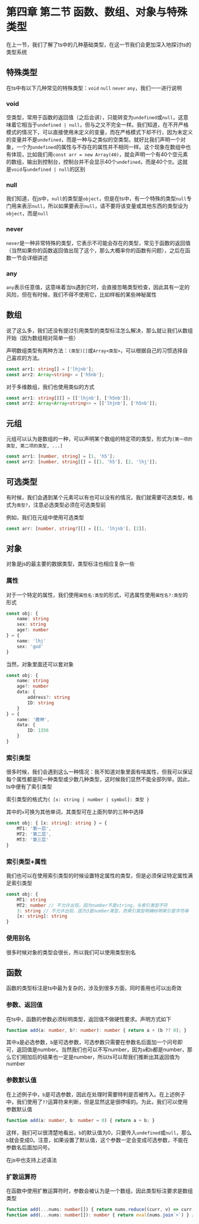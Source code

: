 # 第四章 第二节 函数、数组、对象与特殊类型

在上一节，我们了解了ts中的几种基础类型，在这一节我们会更加深入地探讨ts的类型系统

## 特殊类型

在ts中有以下几种常见的特殊类型：`void` `null` `never` `any`，我们一一进行说明

### void 

空类型，常用于函数的返回值（之后会讲），只能转变为`undefined`或`null`，这意味着它相当于`undefined | null`，但与之又不完全一样。我们知道，在不开严格模式的情况下，可以直接使用未定义的变量，而在严格模式下却不行，因为未定义的变量并不是`undefined`，而是一种与之类似的空类型。就好比我们声明一个对象，一个为`undefined`的属性与不存在的属性并不相同一样。这个现象在数组中也有体现，比如我们用`const arr = new Array(40)`，就会声明一个有40个空元素的数组，输出到控制台，控制台并不会显示40个`undefined`，而是40个`空`。这就是`void`与`undefined | null`的区别

### null

我们知道，在js中，`null`的类型是`object`，但是在ts中，有一个特殊的类型`null`专门用来表示`null`，所以如果要表示`null`，请不要将该变量或其他东西的类型设为`object`，而是`null`

### never

`never`是一种非常特殊的类型，它表示不可能会存在的类型，常见于函数的返回值（当然如果你的函数返回值出现了这个，那么大概率你的函数有问题），之后在函数一节会详细讲述

### any

`any`表示任意值，这意味着当ts遇到它时，会直接忽略类型检查，因此其有一定的风险，但在有时候，我们不得不使用它，比如样板的某些神秘属性

## 数组

说了这么多，我们还没有提过引用类型的类型标注怎么解决，那么就让我们从数组开始（因为数组相对简单一些）

声明数组类型有两种方法：`(类型)[]`或`Array<类型>`，可以根据自己的习惯选择自己喜欢的方法。

```ts
const arr1: string[] = ['lhjnb'];
const arr2: Array<string> = ['h5nb'];
```

对于多维数组，我们也使用类似的方式

```ts
const arr1: string[][] = [['lhjnb'], ['h5nb']];
const arr2: Array<Array<string>> = [['lhjnb'], ['h5nb']];
```

## 元组

元组可以认为是数组的一种，可以声明某个数组的特定项的类型，形式为`[第一项的类型, 第二项的类型, ...]`

```ts
const arr1: [number, string] = [1, 'h5'];
const arr2: [number, string][] = [[1, 'h5'], [2, 'lhj']];
```

## 可选类型

有时候，我们会遇到某个元素可以有也可以没有的情况，我们就需要可选类型，格式为`类型?`，注意必选类型必须在可选类型前

例如，我们在元组中使用可选类型

```ts
const arr: [number, string?][] = [[1, 'lhjnb'], [2]];
```

## 对象

对象是js的最主要的数据类型，类型标注也相应复杂一些

### 属性

对于一个特定的属性，我们使用`属性名:类型`的形式，可选属性使用`属性名?:类型`的形式

```ts
const obj: {
    name: string
    sex: string
    age?: number
} = {
    name: 'lhj'
    sex: 'god'
}
```

当然，对象里面还可以套对象

```ts
const obj: {
    name: string
    age?: number
    data: {
        address?: string
        ID: string
    }
} = {
    name: '鹿神',
    data: {
        ID: 1356
    }
}
```

### 索引类型

很多时候，我们会遇到这么一种情况：我不知道对象里面有啥属性，但我可以保证每个属性都是同一种类型或少数几种类型，这时候我们显然不能全部列举。因此，ts中便有了索引类型

索引类型的格式为`{ [x: string | number | symbol]: 类型 }`

其中的`x`可换为其他单词，其类型可在上面列举的三种中选择

```ts
const obj: { [x: string]: string } = {
    MT1: '第一层',
    MT2: '第二层',
    MT3: '第三层'
}
```

### 索引类型+属性

我们也可以在使用索引类型的时候设置特定属性的类型，但是必须保证特定属性满足索引类型

```ts
const obj: { 
    MT1: string
    MT2: number // 不允许出现，因为number不是string，与索引类型不符
    3: string // 不允许出现，因为3是number类型，而索引类型明确标明索引是字符串
    [x: string]: string 
}
```

### 使用别名

很多时候对象的类型会很长，所以我们可以使用类型别名

## 函数

函数的类型标注是ts中最为复杂的，涉及到很多方面，同时善用也可以出奇效

### 参数、返回值

在ts中，函数的参数必须标明类型，返回值不做硬性要求。声明方式如下

```ts
function add(a: number, b?: number): number { return a + (b ?? 0); }
```

其中`a`是必选参数，`b`是可选参数，可选参数只需要在参数名后面加一个问号即可，返回值是number。当然我们也可以不写number，因为`a`和`b`都是number，那么它们相加后的结果也一定是number，所以ts可以帮我们推断出其返回值为number

### 参数默认值

在上述例子中，`b`是可选参数，因此在处理时需要特判是否被传入。在上述例子中，我们使用了`??`运算符来判断，但是显然这是很啰嗦的。为此，我们可以使用参数默认值

```ts
function add(a: number, b: number = 0) { return a + b; }
```

这样，我们可以很清楚地看出，`b`的默认值为0，只要传入`undefined`或`null`，那么`b`就会变成0。注意，如果设置了默认值，这个参数一定会变成可选参数，不能在参数名后面加问号。

在js中也支持上述语法

### 扩散运算符

在函数中使用扩散运算符时，参数会被认为是一个数组，因此类型标注要求是数组类型

```ts
function add(...nums: number[]) { return nums.reduce((curr, v) => curr + v) }
function add(...nums: number[]): number { return eval(nums.join`+`) } // 神秘的写法，千万不要学
```
